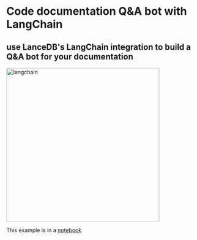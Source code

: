 # Code documentation Q&A bot with LangChain

## use LanceDB's LangChain integration to build a Q&A bot for your documentation

<img id="splash" width="400" alt="langchain" src="https://user-images.githubusercontent.com/917119/236580868-61a246a9-e587-4c2b-8ae5-6fe5f7b7e81e.png">

This example is in a [notebook](https://github.com/lancedb/lancedb/blob/main/docs/src/notebooks/code_qa_bot.ipynb)
